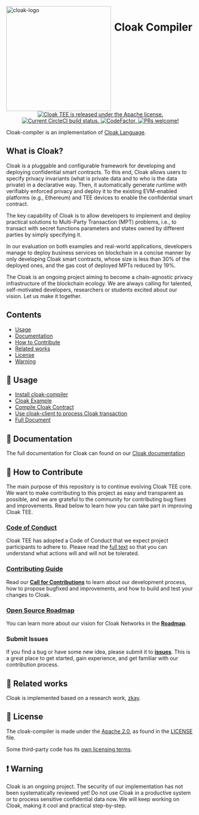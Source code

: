 <img  width="280" src="https://oxhainan-cloak-docs.readthedocs-hosted.com/en/latest/_static/logo.png" alt="cloak-logo" align="left">

<h1 align="center">
    <a>
    Cloak Compiler
  </a>
</h1>

<p align="center">
  <a href="https://github.com/OxHainan/cloak-complier/blob/cloak/LICENSE">
    <img src="https://img.shields.io/badge/license-Apache%202-blue" alt="Cloak TEE is released under the Apache license." />
  </a>
  <a href="https://circleci.com/gh/OxHainan/cloak-compiler">
    <img src="https://circleci.com/gh/OxHainan/cloak-compiler/tree/master.svg?style=shield" alt="Current CircleCI build status." />
  </a>
  <a href="https://www.codefactor.io/repository/github/oxhainan/cloak-compiler">
    <img src="https://www.codefactor.io/repository/github/oxhainan/cloak-compiler/badge" alt="CodeFactor." />
  </a>
  <a href="https://oxhainan-cloak-docs.readthedocs-hosted.com/en/latest/started/contribute.html">
    <img src="https://img.shields.io/badge/PRs-welcome-brightgreen.svg" alt="PRs welcome!" />
  </a>
</p>

Cloak-compiler is an implementation of [Cloak Language](https://oxhainan-cloak-docs.readthedocs-hosted.com/en/latest/develop-cloak-smart-contract/cloak-language.html).

## What is Cloak?
Cloak is a pluggable and configurable framework for developing and deploying confidential smart contracts. To this end, Cloak allows users to specify privacy invariants (what is private data and to who is the data private) in a declarative way. Then, it automatically generate runtime with verifiably enforced privacy and deploy it to the existing EVM-enabled platforms (e.g., Ethereum) and TEE devices to enable the confidential smart contract.

The key capability of Cloak is to allow developers to implement and deploy practical solutions to Multi-Party Transaction (MPT) problems, i.e., to transact with secret functions parameters and states owned by different parties by simply specifying it.

In our evaluation on both examples and real-world applications, developers manage to deploy business services on blockchain in a concise manner by only developing Cloak smart contracts, whose size is less than 30% of the deployed ones, and the gas cost of deployed MPTs reduced by 19%.

The Cloak is an ongoing project aiming to become a chain-agnostic privacy infrastructure of the blockchain ecology. We are always calling for talented, self-motivated developers, researchers or students excited about our vision. Let us make it together.

## Contents

- [Usage](#-usage)
- [Documentation](#-documentation)
- [How to Contribute](#-how-to-contribute)
- [Related works](#-related-works)
- [License](#-license)
- [Warning](#-warning)

## 📖 Usage
* [Install cloak-compiler](https://oxhainan-cloak-docs.readthedocs-hosted.com/en/latest/started/quick-start.html#installation)
* [Cloak Example](https://oxhainan-cloak-docs.readthedocs-hosted.com/en/latest/started/quick-start.html#cloak-by-examples)
* [Compile Cloak Contract](https://oxhainan-cloak-docs.readthedocs-hosted.com/en/latest/started/quick-start.html#compile-cloak-contract)
* [Use cloak-client to process Cloak transaction](https://oxhainan-cloak-docs.readthedocs-hosted.com/en/latest/started/quick-start.html#cloak-web3)
* [Full Document](https://oxhainan-cloak-docs.readthedocs-hosted.com/en/latest/index.html)

## 📖 Documentation

The full documentation for Cloak can found on our [Cloak documentation][cloak-docs]

[cloak-docs]: https://oxhainan-cloak-docs.readthedocs-hosted.com/en/latest/#

## 👏 How to Contribute

The main purpose of this repository is to continue evolving Cloak TEE core. We want to make contributing to this project as easy and transparent as possible, and we are grateful to the community for contributing bug fixes and improvements. 
Read below to learn how you can take part in improving Cloak TEE.

### [Code of Conduct][code]

Cloak TEE has adopted a Code of Conduct that we expect project participants to adhere to.
Please read the [full text][code] so that you can understand what actions will and will not be tolerated.

[code]: https://oxhainan-cloak-docs.readthedocs-hosted.com/en/latest/started/contribute.html#documentation-style-guide

### [Contributing Guide][contribute]

Read our [**Call for Contributions**][contribute] to learn about our development process, how to propose bugfixed and improvements, and how to build and test your changes to Cloak.

[contribute]: https://oxhainan-cloak-docs.readthedocs-hosted.com/en/latest/started/contribute.html#all-contributions-counts

### [Open Source Roadmap][roadmap]

You can learn more about our vision for Cloak Networks in the [**Roadmap**][roadmap].

[roadmap]: https://oxhainan-cloak-docs.readthedocs-hosted.com/en/latest/roadmap/index.html#roadmap

### Submit Issues

If you find a bug or have some new idea, please submit it to [**issues**][issues]. This is a great place to get started, gain experience,
and get familiar with our contribution process.

[issues]: https://github.com/OxHainan/cloak-compiler/issues

## 📖 Related works
Cloak is implemented based on a research work, [zkay](https://github.com/eth-sri/zkay.git).

## 📄 License

The cloak-compiler is made under the [Apache 2.0][al], as found in the [LICENSE][l] file.

Some third-party code has its [own licensing terms][2].

[al]: http://www.apache.org/licenses/LICENSE-2.0
[l]: https://github.com/OxHainan/cloak-compiler/blob/master/LICENSE
[2]: https://github.com/OxHainan/cloak-compiler/blob/master/LICENSE-3RD-PARTIES

## ❗️ Warning

Cloak is an ongoing project. The security of our implementation has not been systematically reviewed yet! Do not use Cloak in a productive system or to process sensitive confidential data now. We will keep working on Cloak, making it cool and practical step-by-step. 
